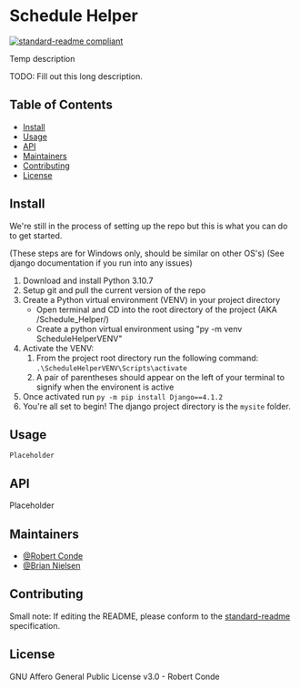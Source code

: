 # Schedule Helper

[![standard-readme compliant](https://img.shields.io/badge/standard--readme-OK-green.svg?style=flat-square)](https://github.com/RichardLitt/standard-readme)

Temp description

TODO: Fill out this long description.

## Table of Contents

- [Install](#install)
- [Usage](#usage)
- [API](#api)
- [Maintainers](#maintainers)
- [Contributing](#contributing)
- [License](#license)

## Install

We're still in the process of setting up the repo but this is what you can do to get started.

(These steps are for Windows only, should be similar on other OS's)
(See django documentation if you run into any issues)

1. Download and install Python 3.10.7
2. Setup git and pull the current version of the repo
3. Create a Python virtual environment (VENV) in your project directory
   - Open terminal and CD into the root directory of the project (AKA /Schedule_Helper/)
   - Create a python virtual environment using "py -m venv ScheduleHelperVENV"
4. Activate the VENV:
   1) From the project root directory run the following command: `.\ScheduleHelperVENV\Scripts\activate`
   2) A pair of parentheses should appear on the left of your terminal to signify when the environent is active
5. Once activated run `py -m pip install Django==4.1.2`
6. You're all set to begin! The django project directory is the `mysite` folder.

## Usage

```
Placeholder
```

## API
Placeholder

## Maintainers

- [@Robert Conde](https://github.com/RobertConde)
- [@Brian Nielsen](https://github.com/bnielsen1)

## Contributing



Small note: If editing the README, please conform to the [standard-readme](https://github.com/RichardLitt/standard-readme) specification.

## License

GNU Affero General Public License v3.0 - Robert Conde
